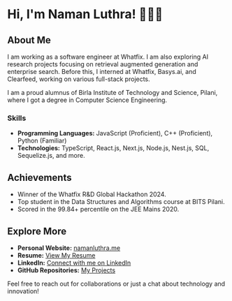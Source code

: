 # Hi, I'm Naman Luthra! 👨🏻‍💻

## About Me
I am working as a software engineer at Whatfix. I am also exploring AI research projects focusing on retrieval augmented generation and enterprise search. Before this, I interned at Whatfix, Basys.ai, and Clearfeed, working on various full-stack projects.

I am a proud alumnus of Birla Institute of Technology and Science, Pilani, where I got a degree in Computer Science Engineering.

### Skills
- **Programming Languages:** JavaScript (Proficient), C++ (Proficient), Python (Familiar)
- **Technologies:** TypeScript, React.js, Next.js, Node.js, Nest.js, SQL, Sequelize.js, and more.

## Achievements
- Winner of the Whatfix R&D Global Hackathon 2024.
- Top student in the Data Structures and Algorithms course at BITS Pilani.
- Scored in the 99.84+ percentile on the JEE Mains 2020.

## Explore More
- **Personal Website:** [namanluthra.me](https://namanluthra.me/)
- **Resume:** [View My Resume](https://drive.google.com/file/d/1mHrJTGdXRmvTNDGLak9CWZnVycNn1Y11/view?usp=sharing)
- **LinkedIn:** [Connect with me on LinkedIn](https://www.linkedin.com/in/namanluthra/)
- **GitHub Repositories:** [My Projects](https://github.com/naman-luthra)

Feel free to reach out for collaborations or just a chat about technology and innovation!
